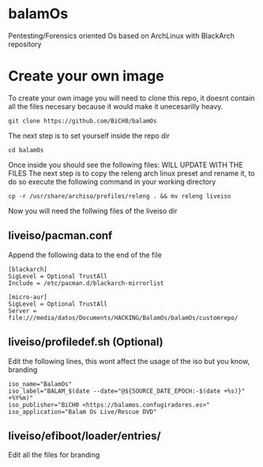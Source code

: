 # balamOs
Pentesting/Forensics oriented Os based on ArchLinux with BlackArch repository
# Create your own image
To create your own image you will need to clone this repo, it doesnt contain all the files necesary because it would make it unecesarilly heavy.
```
git clone https://github.com/BiCH0/balamOs
```
The next step is to set yourself inside the repo dir
```
cd balamOs
```
Once inside you should see the following files:
WILL UPDATE WITH THE FILES
The next step is to copy the releng arch linux preset and rename it, to do so execute the following command in your working directory
```
cp -r /usr/share/archiso/profiles/releng . && mv releng liveiso
```
Now you will need the follwing files of the liveiso dir
## liveiso/pacman.conf
Append the following data to the end of the file
```
[blackarch]
SigLevel = Optional TrustAll
Include = /etc/pacman.d/blackarch-mirrorlist

[micro-aur]
SigLevel = Optional TrustAll
Server = file:///media/datos/Documents/HACKING/BalamOs/balamOs/customrepo/
```
## liveiso/profiledef.sh (Optional)
Edit the following lines, this wont affect the usage of the iso but you know, branding
```
iso_name="BalamOs"
iso_label="BALAM_$(date --date="@${SOURCE_DATE_EPOCH:-$(date +%s)}" +%Y%m)"
iso_publisher="BiCH0 <https://balamos.confugiradores.es>"
iso_application="Balam Os Live/Rescue DVD"
```
## liveiso/efiboot/loader/entries/
Edit all the files for branding


